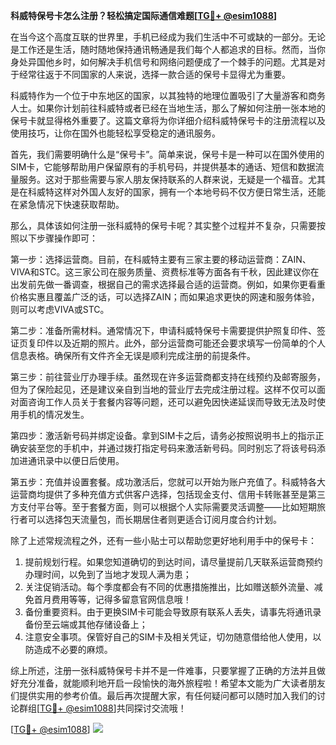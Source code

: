 **科威特保号卡怎么注册？轻松搞定国际通信难题[[TG💪+ @esim1088](https://t.me/s/esim1088)]**

在当今这个高度互联的世界里，手机已经成为我们生活中不可或缺的一部分。无论是工作还是生活，随时随地保持通讯畅通是我们每个人都追求的目标。然而，当你身处异国他乡时，如何解决手机信号和网络问题便成了一个棘手的问题。尤其是对于经常往返于不同国家的人来说，选择一款合适的保号卡显得尤为重要。

科威特作为一个位于中东地区的国家，以其独特的地理位置吸引了大量游客和商务人士。如果你计划前往科威特或者已经在当地生活，那么了解如何注册一张本地的保号卡就显得格外重要了。这篇文章将为你详细介绍科威特保号卡的注册流程以及使用技巧，让你在国外也能轻松享受稳定的通讯服务。

首先，我们需要明确什么是“保号卡”。简单来说，保号卡是一种可以在国外使用的SIM卡，它能够帮助用户保留原有的手机号码，并提供基本的通话、短信和数据流量服务。这对于那些需要与家人朋友保持联系的人群来说，无疑是一个福音。尤其是在科威特这样对外国人友好的国家，拥有一个本地号码不仅方便日常生活，还能在紧急情况下快速获取帮助。

那么，具体该如何注册一张科威特的保号卡呢？其实整个过程并不复杂，只需要按照以下步骤操作即可：

第一步：选择运营商。目前，在科威特主要有三家主要的移动运营商：ZAIN、VIVA和STC。这三家公司在服务质量、资费标准等方面各有千秋，因此建议你在出发前先做一番调查，根据自己的需求选择最合适的运营商。例如，如果你更看重价格实惠且覆盖广泛的话，可以选择ZAIN；而如果追求更快的网速和服务体验，则可以考虑VIVA或STC。

第二步：准备所需材料。通常情况下，申请科威特保号卡需要提供护照复印件、签证页复印件以及近期的照片。此外，部分运营商可能还会要求填写一份简单的个人信息表格。确保所有文件齐全无误是顺利完成注册的前提条件。

第三步：前往营业厅办理手续。虽然现在许多运营商都支持在线预约及邮寄服务，但为了保险起见，还是建议亲自到当地的营业厅去完成注册过程。这样不仅可以面对面咨询工作人员关于套餐内容等问题，还可以避免因快递延误而导致无法及时使用手机的情况发生。

第四步：激活新号码并绑定设备。拿到SIM卡之后，请务必按照说明书上的指示正确安装至您的手机中，并通过拨打指定号码来激活新号码。同时别忘了将该号码添加进通讯录中以便日后使用。

第五步：充值并设置套餐。成功激活后，您就可以开始为账户充值了。科威特各大运营商均提供了多种充值方式供客户选择，包括现金支付、信用卡转账甚至是第三方支付平台等。至于套餐方面，则可以根据个人实际需要灵活调整——比如短期旅行者可以选择包天流量包，而长期居住者则更适合订阅月度合约计划。

除了上述常规流程之外，还有一些小贴士可以帮助您更好地利用手中的保号卡：

1. 提前规划行程。如果您知道确切的到达时间，请尽量提前几天联系运营商预约办理时间，以免到了当地才发现人满为患；
2. 关注促销活动。每个季度都会有不同的优惠措施推出，比如赠送额外流量、减免首月费用等等，记得多留意官网信息哦！
3. 备份重要资料。由于更换SIM卡可能会导致原有联系人丢失，请事先将通讯录备份至云端或其他存储设备上；
4. 注意安全事项。保管好自己的SIM卡及相关凭证，切勿随意借给他人使用，以防造成不必要的麻烦。

综上所述，注册一张科威特保号卡并不是一件难事，只要掌握了正确的方法并且做好充分准备，就能顺利地开启一段愉快的海外旅程啦！希望本文能为广大读者朋友们提供实用的参考价值。最后再次提醒大家，有任何疑问都可以随时加入我们的讨论群组[[TG💪+ @esim1088](https://t.me/s/esim1088)]共同探讨交流哦！

[[TG💪+ @esim1088](https://t.me/s/esim1088)] ![](https://i.postimg.cc/4NQfJmqS/Snipaste-2025-05-13-00-14-12.png)